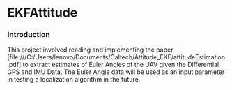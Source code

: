 # EKFAttitude


### Introduction

This project involved reading and implementing the paper [file:///C:/Users/lenovo/Documents/Caltech/Attitude_EKF/attitudeEstimation.pdf] to extract estimates of Euler Angles of the UAV given the Differential GPS and IMU Data. The Euler Angle data will be used as an input parameter in testing a localization algorithm in the future.
